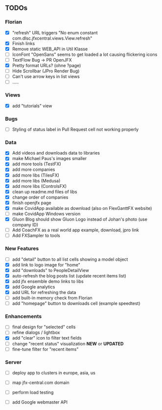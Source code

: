 ## TODOs

### Florian

- [x] "refresh" URL triggers "No enum constant com.dlsc.jfxcentral.views.View.refresh"
- [X] Finish links
- [X] Remove static WEB_API in Util Klasse
- [ ] IconFont "OpenSans" seems to get loaded a lot causing flickering icons
- [ ] TextFlow Bug -> PR OpenJFX
- [x] Pretty format URLs? (ohne ?page)
- [ ] Hide Scrollbar (JPro Render Bug)
- [ ] Can't use arrow keys in list views  
- [ ] .....

### Views

- [X] add "tutorials" view

### Bugs

- [ ] Styling of status label in Pull Request cell not working properly

### Data
- [X] Add videos and downloads data to libraries
- [X] make Michael Paus's images smaller
- [X] add more tools (TestFX)
- [X] add more companies
- [X] add more libs (TilesFX)
- [X] add more libs (Medusa)
- [X] add more libs (ControlsFX)
- [X] clean up readme.md files of libs
- [X] change order of companies
- [X] finish openjfx page
- [X] make CovidApp available as download (also on FlexGanttFX website)
- [ ] make CovidApp Windows version
- [X] Gluon Blog should show Gluon Logo instead of Johan's photo (use company ID)
- [ ] Add CoachFX as a real world app example, download, jpro link
- [ ] Add FXSampler to tools

### New Features
- [ ] add "detail" button to all list cells showing a model object
- [X] add link to logo image for "home"
- [X] add "downloads" to PeopleDetailView
- [X] auto-refresh the blog posts list (update recent items list)
- [X] add jfx ensemble demo links to libs
- [X] add Google analytics
- [X] add URL for refreshing the data
- [ ] add built-in memory check from Florian
- [ ] add "homepage" button to downloads cell (example speedtest)

### Enhancements

- [ ] final design for "selected" cells
- [ ] refine dialogs / lightbox
- [X] add "clear" icon to filter text fields
- [ ] change "recent status" visualization **NEW** or **UPDATED**
- [ ] fine-tune filter for "recent items"

### Server
- [ ] deploy app to clusters in europe, asia, us
- [ ] map jfx-central.com domain
- [ ] perform load testing
- [ ] add Google webmaster API

